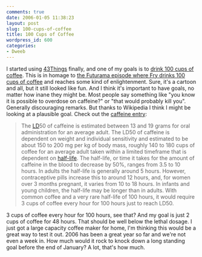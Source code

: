 ```yaml
---
comments: true
date: 2006-01-05 11:38:23
layout: post
slug: 100-cups-of-coffee
title: 100 Cups of Coffee
wordpress_id: 600
categories:
- Dweeb
---
```


I started using [43Things](http://www.43things.com) finally, and one of my goals is to [drink 100 cups of coffee](http://www.43things.com/things/view/301170). This is in homage to [the Futurama episode where Fry drinks 100 cups of coffee](http://www.gotfuturama.com/Information/Capsules/4ACV16/) and reaches some kind of enlightenment. Sure, it's a cartoon and all, but it still looked like fun. And I think it's important to have goals, no matter how inane they might be. Most people say something like "you know it is possible to overdose on caffeine?" or "that would probably kill you". Generally discouraging remarks. But thanks to Wikipedia I think I might be looking at a plausible goal. Check out the [caffeine entry](http://en.wikipedia.org/wiki/Caffeine):


> The [LD](http://en.wikipedia.org/wiki/LD50)50 of caffeine is estimated between 13 and 19 grams for oral administration for an average adult. The LD50 of caffeine is dependent on weight and individual sensitivity and estimated to be about 150 to 200 mg per kg of body mass, roughly 140 to 180 cups of coffee for an average adult taken within a limited timeframe that is dependent on [half-life](http://en.wikipedia.org/wiki/Half-life#Half-life_in_chemistry). The half-life, or time it takes for the amount of caffeine in the blood to decrease by 50%, ranges from 3.5 to 10 hours. In adults the half-life is generally around 5 hours. However, contraceptive pills increase this to around 12 hours, and, for women over 3 months pregnant, it varies from 10 to 18 hours. In infants and young children, the half-life may be longer than in adults. With common coffee and a very rare half-life of 100 hours, it would require 3 cups of coffee every hour for 100 hours just to reach LD50.


3 cups of coffee every hour for 100 hours, see that? And my goal is just 2 cups of coffee for 48 hours. That should be well below the lethal dosage. I just got a large capacity coffee maker for home, I'm thinking this would be a great way to test it out. 2006 has been a great year so far and we're not even a week in. How much would it rock to knock down a long standing goal before the end of January? A lot, that's how much.
